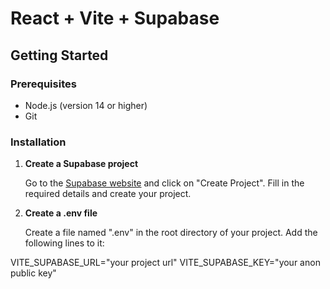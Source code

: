 # React + Vite + Supabase

## Getting Started

### Prerequisites

- Node.js (version 14 or higher)
- Git

### Installation

1. **Create a Supabase project**

   Go to the [Supabase website](https://supabase.com/) and click on "Create Project". Fill in the required details and create your project.

2. **Create a .env file**

   Create a file named ".env" in the root directory of your project. Add the following lines to it:

VITE_SUPABASE_URL="your project url"
VITE_SUPABASE_KEY="your anon public key"
